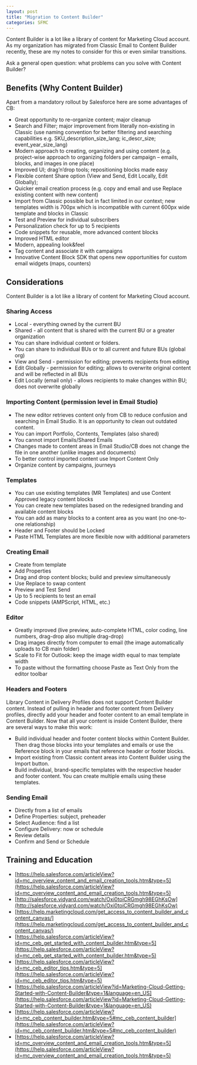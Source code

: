 ```yaml
---
layout: post
title: "Migration to Content Builder"
categories: SFMC
---
```


Content Builder is a lot like a library of content for Marketing Cloud account. As my organization has migrated from Classic Email to Content Builder recently, these are my notes to consider for this or even similar transitions.

Ask a general open question: what problems can you solve with Content Builder?


## Benefits (Why Content Builder)

Apart from a mandatory rollout by Salesforce here are some advantages of CB:


*   Great opportunity to re-organize content; major cleanup
*   Search and Filter; major improvement from literally non-existing in Classic (use naming convention for better filtering and searching capabilities e.g. SKU_description_size_lang; ic_descr_size; event_year_size_lang)
*   Modern approach to creating, organizing and using content (e.g. project-wise approach to organizing folders per campaign – emails, blocks, and images in one place)
*   Improved UI; drag’n’drop tools; repositioning blocks made easy
*   Flexible content Share option (View and Send, Edit Locally, Edit Globally); 
*   Quicker email creation process (e.g. copy and email and use Replace existing content with new content)
*   Import from Classic possible but in fact limited in our context; new templates width is 700px which is incompatible with current 600px wide template and blocks in Classic
*   Test and Preview for individual subscribers
*   Personalization check for up to 5 recipients
*   Code snippets for reusable, more advanced content blocks
*   Improved HTML editor
*   Modern, appealing look&feel
*   Tag content and associate it with campaigns
*   Innovative Content Block SDK that opens new opportunities for custom email widgets (maps, counters)


## Considerations

Content Builder is a lot like a library of content for Marketing Cloud account. 


### Sharing Access



*   Local - everything owned by the current BU
*   Shared - all content that is shared with the current BU or a greater organization
*   You can share individual content or folders.
*   You can share to individual BUs or to all current and future BUs (global org)
*   View and Send - permission for editing; prevents recipients from editing
*   Edit Globally - permission for editing; allows to overwrite original content and will be reflected in all BUs
*   Edit Locally (email only) - allows recipients to make changes within BU; does not overwrite globally


### Importing Content (permission level in Email Studio)



*   The new editor retrieves content only from CB to reduce confusion and searching in Email Studio. It is an opportunity to clean out outdated content.
*   You can import Portfolio, Contents, Templates (also shared)
*   You cannot import Emails/Shared Emails
*   Changes made to content areas in Email Studio/CB does not change the file in one another (unlike images and documents)
*   To better control imported content use Import Content Only
*   Organize content by campaigns, journeys


### Templates



*   You can use existing templates (MR Templates) and use Content Approved legacy content blocks
*   You can create new templates based on the redesigned branding and available content blocks
*   You can add as many blocks to a content area as you want (no one-to-one relationship)
*   Header and Footer should be Locked
*   Paste HTML Templates are more flexible now with additional parameters


### Creating Email



*   Create from template
*   Add Properties
*   Drag and drop content blocks; build and preview simultaneously
*   Use Replace to swap content
*   Preview and Test Send
*   Up to 5 recipients to test an email
*   Code snippets (AMPScript, HTML, etc.)


### Editor



*   Greatly improved (live preview, auto-complete HTML, color coding, line numbers, drag-drop also multiple drag-drop)
*   Drag images directly from computer to email (the image automatically uploads to CB main folder)
*   Scale to Fit for Outlook: keep the image width equal to max template width
*   To paste without the formatting choose Paste as Text Only from the editor toolbar


### Headers and Footers

Library Content in Delivery Profiles does not support Content Builder content. Instead of pulling in header and footer content from Delivery profiles, directly add your header and footer content to an email template in Content Builder. Now that all your content is inside Content Builder, there are several ways to make this work:



*   Build individual header and footer content blocks within Content Builder. Then drag those blocks into your templates and emails or use the Reference block in your emails that reference header or footer blocks.
*   Import existing from Classic content areas into Content Builder using the Import button.
*   Build individual, brand-specific templates with the respective header and footer content. You can create multiple emails using these templates.


### Sending Email



*   Directly from a list of emails
*   Define Properties: subject, preheader
*   Select Audience: find a list
*   Configure Delivery: now or schedule
*   Review details
*   Confirm and Send or Schedule


## Training and Education



*   [https://help.salesforce.com/articleView?id=mc_overview_content_and_email_creation_tools.htm&type=5](https://help.salesforce.com/articleView?id=mc_overview_content_and_email_creation_tools.htm&type=5)
*   [http://salesforce.vidyard.com/watch/Oxi0toiCRGmgh98EGhKsOw](http://salesforce.vidyard.com/watch/Oxi0toiCRGmgh98EGhKsOw)
*   [https://help.marketingcloud.com/get_access_to_content_builder_and_content_canvas/](https://help.marketingcloud.com/get_access_to_content_builder_and_content_canvas/)
*   [https://help.salesforce.com/articleView?id=mc_ceb_get_started_with_content_builder.htm&type=5](https://help.salesforce.com/articleView?id=mc_ceb_get_started_with_content_builder.htm&type=5)
*   [https://help.salesforce.com/articleView?id=mc_ceb_editor_tips.htm&type=5](https://help.salesforce.com/articleView?id=mc_ceb_editor_tips.htm&type=5)
*   [https://help.salesforce.com/articleView?id=Marketing-Cloud-Getting-Started-with-Content-Builder&type=1&language=en_US](https://help.salesforce.com/articleView?id=Marketing-Cloud-Getting-Started-with-Content-Builder&type=1&language=en_US)
*   [https://help.salesforce.com/articleView?id=mc_ceb_content_builder.htm&type=5#mc_ceb_content_builder](https://help.salesforce.com/articleView?id=mc_ceb_content_builder.htm&type=5#mc_ceb_content_builder)
*   [https://help.salesforce.com/articleView?id=mc_overview_content_and_email_creation_tools.htm&type=5](https://help.salesforce.com/articleView?id=mc_overview_content_and_email_creation_tools.htm&type=5)